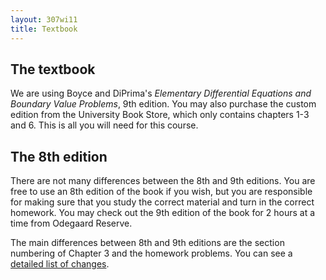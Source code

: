 ```yaml
---
layout: 307wi11
title: Textbook
---
```



## The textbook

We are using Boyce and DiPrima's *Elementary Differential Equations and
Boundary Value Problems*, 9th edition. You may also purchase the custom
edition from the University Book Store, which only contains chapters 1-3
and 6. This is all you will need for this course.

## The 8th edition

There are not many differences between the 8th and 9th editions. You are
free to use an 8th edition of the book if you wish, but you are
responsible for making sure that you study the correct material and turn
in the correct homework. You may check out the 9th edition of the book
for 2 hours at a time from Odegaard Reserve.

The main differences between 8th and 9th editions are the section
numbering of Chapter 3 and the homework problems. You can see a
[detailed list of
changes](http://www.math.washington.edu/~arms/m3xx.guide/m307.text.html).
